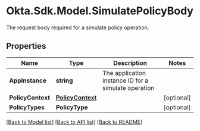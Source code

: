 # Okta.Sdk.Model.SimulatePolicyBody
The request body required for a simulate policy operation.

## Properties

Name | Type | Description | Notes
------------ | ------------- | ------------- | -------------
**AppInstance** | **string** | The application instance ID for a simulate operation | 
**PolicyContext** | [**PolicyContext**](PolicyContext.md) |  | [optional] 
**PolicyTypes** | **PolicyType** |  | [optional] 

[[Back to Model list]](../README.md#documentation-for-models) [[Back to API list]](../README.md#documentation-for-api-endpoints) [[Back to README]](../README.md)

